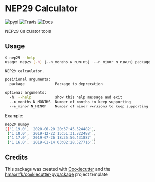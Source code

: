 # NEP29 Calculator


[![pypi](https://img.shields.io/pypi/v/nep29.svg)](https://pypi.python.org/pypi/nep29)
[![Travis](https://img.shields.io/travis/hmaarrfk/nep29.svg)](https://travis-ci.org/hmaarrfk/nep29)
[![Docs](https://readthedocs.org/projects/nep29/badge/?version=latest)](https://nep29.readthedocs.io/en/latest/?badge=latest)


NEP29 Calculator tools

Usage
-----
```bash
$ nep29 --help
usage: nep29 [-h] [--n_months N_MONTHS] [--n_minor N_MINOR] package

NEP29 calcaulator.

positional arguments:
  package              Package to deprecation

optional arguments:
  -h, --help           show this help message and exit
  --n_months N_MONTHS  Number of months to keep supporting
  --n_minor N_MINOR    Number of minor versions to keep supporting
```

Example:
```bash
nep29 numpy
[('1.19.0', '2020-06-20 20:37:45.624482'),
 ('1.18.0', '2019-12-22 15:51:31.822488'),
 ('1.17.0', '2019-07-26 18:35:56.431887'),
 ('1.16.0', '2019-01-14 03:02:28.527716')]
```

Credits
-------

This package was created with [Cookiecutter](https://github.com/audreyr/cookiecutter)
and the
[hmaarrfk/cookiecutter-pypackage](https://github.com/hmaarrfk/cookiecutter-pypackage)
project template.

